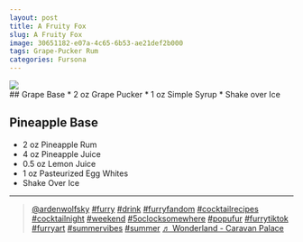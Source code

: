 ```yaml
--- 
layout: post
title: A Fruity Fox
slug: A Fruity Fox
image: 30651182-e07a-4c65-6b53-ae21def2b000
tags: Grape-Pucker Rum
categories: Fursona
---
```

<div class="drink-image-post"><img src="{{ site.cdn }}{{ page.image }}/public"></div>
## Grape Base
* 2 oz Grape Pucker
* 1 oz Simple Syrup
* Shake over Ice

## Pineapple Base
* 2 oz Pineapple Rum
* 4 oz Pineapple Juice
* 0.5 oz Lemon Juice
* 1 oz Pasteurized Egg Whites
* Shake Over Ice

<hr>

<div class="drink-media">
<blockquote class="tiktok-embed" cite="https://www.tiktok.com/@ardenwolfsky/video/7133988946131864875" data-video-id="7133988946131864875" style="max-width: 605px;min-width: 325px;"> <section> <a target="_blank" title="@ardenwolfsky" href="https://www.tiktok.com/@ardenwolfsky?refer=embed" rel="noopener">@ardenwolfsky</a> <a title="furry" target="_blank" href="https://www.tiktok.com/tag/furry?refer=embed" rel="noopener">#furry</a> <a title="drink" target="_blank" href="https://www.tiktok.com/tag/drink?refer=embed" rel="noopener">#drink</a> <a title="furryfandom" target="_blank" href="https://www.tiktok.com/tag/furryfandom?refer=embed" rel="noopener">#furryfandom</a> <a title="cocktailrecipes" target="_blank" href="https://www.tiktok.com/tag/cocktailrecipes?refer=embed" rel="noopener">#cocktailrecipes</a> <a title="cocktailnight" target="_blank" href="https://www.tiktok.com/tag/cocktailnight?refer=embed" rel="noopener">#cocktailnight</a> <a title="weekend" target="_blank" href="https://www.tiktok.com/tag/weekend?refer=embed" rel="noopener">#weekend</a> <a title="5oclocksomewhere" target="_blank" href="https://www.tiktok.com/tag/5oclocksomewhere?refer=embed" rel="noopener">#5oclocksomewhere</a> <a title="popufur" target="_blank" href="https://www.tiktok.com/tag/popufur?refer=embed" rel="noopener">#popufur</a> <a title="furrytiktok" target="_blank" href="https://www.tiktok.com/tag/furrytiktok?refer=embed" rel="noopener">#furrytiktok</a> <a title="furryart" target="_blank" href="https://www.tiktok.com/tag/furryart?refer=embed" rel="noopener">#furryart</a> <a title="summervibes" target="_blank" href="https://www.tiktok.com/tag/summervibes?refer=embed" rel="noopener">#summervibes</a> <a title="summer" target="_blank" href="https://www.tiktok.com/tag/summer?refer=embed" rel="noopener">#summer</a> <a target="_blank" title="♬ Wonderland - Caravan Palace" href="https://www.tiktok.com/music/Wonderland-6720901589793507329?refer=embed" rel="noopener">♬ Wonderland - Caravan Palace</a> </section> </blockquote> <script async="" src="https://www.tiktok.com/embed.js"></script>
</div>
